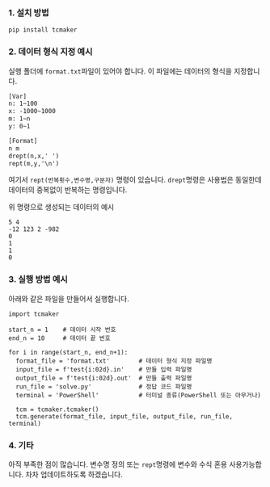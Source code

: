 ### 1. 설치 방법
```
pip install tcmaker
```

### 2. 데이터 형식 지정 예시
실행 폴더에 `format.txt`파일이 있어야 합니다. 이 파일에는 데이터의 형식을 지정합니다.

```format.txt
[Var]
n: 1~100
x: -1000~1000
m: 1~n
y: 0~1

[Format]
n m
drept(n,x,' ')
rept(m,y,'\n')
```
여기서 `rept(반복횟수,변수명,구분자)` 명령이 있습니다. `drept`명령은 사용법은 동일한데 데이터의 중복없이 반복하는 명령입니다.

위 명령으로 생성되는 데이터의 예시
```
5 4
-12 123 2 -982
0
1
1
0
```

### 3. 실행 방법 예시
아래와 같은 파일을 만들어서 실행합니다.
```
import tcmaker

start_n = 1    # 데이터 시작 번호
end_n = 10     # 데이터 끝 번호

for i in range(start_n, end_n+1):
  format_file = 'format.txt'        # 데이터 형식 지정 파일명
  input_file = f'test{i:02d}.in'    # 만들 입력 파일명
  output_file = f'test{i:02d}.out'  # 만들 출력 파일명
  run_file = 'solve.py'             # 정답 코드 파일명
  terminal = 'PowerShell'           # 터미널 종류(PowerShell 또는 아무거나)

  tcm = tcmaker.tcmaker()
  tcm.generate(format_file, input_file, output_file, run_file, terminal)
```

### 4. 기타
아직 부족한 점이 많습니다. 변수명 정의 또는 `rept`명령에 변수와 수식 혼용 사용가능합니다. 차차 업데이트하도록 하겠습니다.
